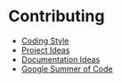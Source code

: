 # Contributing

* [Coding Style](coding_style.md)
* [Project Ideas](project_ideas.md)
* [Documentation Ideas](documentation_ideas.md)
* [Google Summer of Code](gsoc.md)
